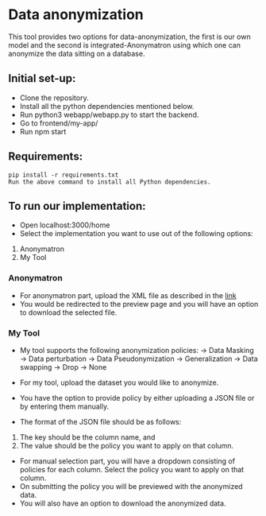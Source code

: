 # Data anonymization
This tool provides two options for data-anonymization, the first is our own model and the second is integrated-Anonymatron using which one can anonymize the data sitting on a database.

## Initial set-up:
* Clone the repository.
* Install all the python dependencies mentioned below.
* Run python3 webapp/webapp.py to start the backend.
* Go to frontend/my-app/
* Run npm start
## Requirements:
```
pip install -r requirements.txt
Run the above command to install all Python dependencies.
```
## To run our implementation:
* Open localhost:3000/home
* Select the implementation you want to use out of the following options:
 1) Anonymatron 
 2) My Tool

### Anonymatron
* For anonymatron part, upload the XML file as described in the [link](https://realrolfje.github.io/anonimatron/documentation/#quick-start)
* You would be redirected to the preview page and you will have an option to download the selected file.

### My Tool
* My tool supports the following anonymization policies:
-> Data Masking
-> Data perturbation
-> Data Pseudonymization
-> Generalization
-> Data swapping
-> Drop
-> None

* For my tool, upload the dataset you would like to anonymize.
* You have the option to provide policy by either uploading a JSON file or by entering them manually. 
* The format of the JSON file should be as follows:
1) The key should be the column name, and 
2) The value should be the policy you want to apply on that column.
* For manual selection part, you will have a dropdown consisting of policies for each column. Select the policy you want to apply on that column.
* On submitting the policy you will be previewed with the anonymized data.
* You will also have an option to download the anonymized data.
